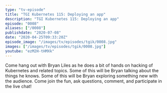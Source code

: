 ```yaml
---
type: "tv-episode"
title: "TGI Kubernetes 115: Deploying an app"
description: "TGI Kubernetes 115: Deploying an app"
episode: "0008"
aliases: ["/0008"]
publishdate: "2020-07-08"
date: "2020-04-25T09:33:20Z"
episode_image: "/images/tv/episodes/tgik/0008.jpg"
images: ["/images/tv/episodes/tgik/0008.jpg"]
youtube: "ezM2H-tHMXk"
---
```


Come hang out with Bryan Liles as he does a bit of hands on hacking of Kubernetes and related topics. Some of this will be Bryan talking about the things he knows. Some of this will be Bryan exploring something new with the audience. Come join the fun, ask questions, comment, and participate in the live chat!
